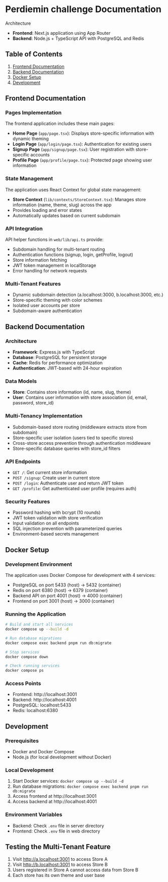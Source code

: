 # Perdiemin challenge Documentation

Architecture

- **Frontend**: Next.js application using App Router
- **Backend**: Node.js + TypeScript API with PostgreSQL and Redis

## Table of Contents

1. [Frontend Documentation](#frontend-documentation)
2. [Backend Documentation](#backend-documentation)
3. [Docker Setup](#docker-setup)
4. [Development](#development)

## Frontend Documentation

### Pages Implementation

The frontend application includes these main pages:

- **Home Page** (`app/page.tsx`): Displays store-specific information with dynamic theming
- **Login Page** (`app/login/page.tsx`): Authentication for existing users
- **Signup Page** (`app/signup/page.tsx`): User registration with store-specific accounts
- **Profile Page** (`app/profile/page.tsx`): Protected page showing user information

### State Management

The application uses React Context for global state management:

- **Store Context** (`lib/contexts/StoreContext.tsx`): Manages store information (name, theme, slug) across the app
- Provides loading and error states
- Automatically updates based on current subdomain

### API Integration

API helper functions in `web/lib/api.ts` provide:

- Subdomain handling for multi-tenant routing
- Authentication functions (signup, login, getProfile, logout)
- Store information fetching
- JWT token management in localStorage
- Error handling for network requests

### Multi-Tenant Features

- Dynamic subdomain detection (a.localhost:3000, b.localhost:3000, etc.)
- Store-specific theming with color schemes
- Isolated user accounts per store
- Subdomain-aware authentication

## Backend Documentation

### Architecture

- **Framework**: Express.js with TypeScript
- **Database**: PostgreSQL for persistent storage
- **Cache**: Redis for performance optimization
- **Authentication**: JWT-based with 24-hour expiration

### Data Models

- **Store**: Contains store information (id, name, slug, theme)
- **User**: Contains user information with store association (id, email, password, store_id)

### Multi-Tenancy Implementation

- Subdomain-based store routing (middleware extracts store from subdomain)
- Store-specific user isolation (users tied to specific stores)
- Cross-store access prevention through authentication middleware
- Store-specific database queries with store_id filters

### API Endpoints

- `GET /`: Get current store information
- `POST /signup`: Create user in current store
- `POST /login`: Authenticate user and return JWT token
- `GET /profile`: Get authenticated user profile (requires auth)

### Security Features

- Password hashing with bcrypt (10 rounds)
- JWT token validation with store verification
- Input validation on all endpoints
- SQL injection prevention with parameterized queries
- Environment-based secrets management

## Docker Setup

### Development Environment

The application uses Docker Compose for development with 4 services:

- PostgreSQL on port 5433 (host) → 5432 (container)
- Redis on port 6380 (host) → 6379 (container)
- Backend API on port 4001 (host) → 4000 (container)
- Frontend on port 3001 (host) → 3000 (container)

### Running the Application

```bash
# Build and start all services
docker compose up --build -d

# Run database migrations
docker compose exec backend pnpm run db:migrate

# Stop services
docker compose down

# Check running services
docker compose ps
```

### Access Points

- Frontend: http://localhost:3001
- Backend: http://localhost:4001
- PostgreSQL: localhost:5433
- Redis: localhost:6380

## Development

### Prerequisites

- Docker and Docker Compose
- Node.js (for local development without Docker)

### Local Development

1. Start Docker services: `docker compose up --build -d`
2. Run database migrations: `docker compose exec backend pnpm run db:migrate`
3. Access frontend at http://localhost:3001
4. Access backend at http://localhost:4001

### Environment Variables

- Backend: Check `.env` file in server directory
- Frontend: Check `.env` file in web directory

## Testing the Multi-Tenant Feature

1. Visit http://a.localhost:3001 to access Store A
2. Visit http://b.localhost:3001 to access Store B
3. Users registered in Store A cannot access data from Store B
4. Each store has its own theme and user base

